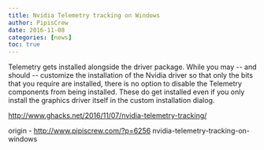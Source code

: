 ```yaml
---
title: Nvidia Telemetry tracking on Windows
author: PipisCrew
date: 2016-11-08
categories: [news]
toc: true
---
```


Telemetry gets installed alongside the driver package. While you may -- and should -- customize the installation of the Nvidia driver so that only the bits that you require are installed, there is no option to disable the Telemetry components from being installed. These do get installed even if you only install the graphics driver itself in the custom installation dialog.

http://www.ghacks.net/2016/11/07/nvidia-telemetry-tracking/

origin - http://www.pipiscrew.com/?p=6256 nvidia-telemetry-tracking-on-windows